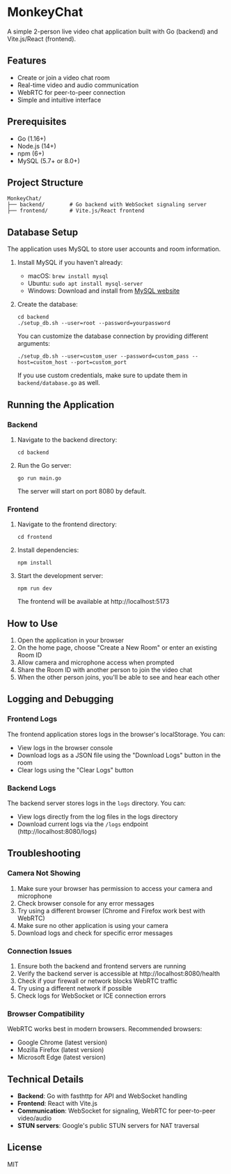 # MonkeyChat

A simple 2-person live video chat application built with Go (backend) and Vite.js/React (frontend).

## Features

- Create or join a video chat room
- Real-time video and audio communication
- WebRTC for peer-to-peer connection
- Simple and intuitive interface

## Prerequisites

- Go (1.16+)
- Node.js (14+)
- npm (6+)
- MySQL (5.7+ or 8.0+)

## Project Structure

```
MonkeyChat/
├── backend/        # Go backend with WebSocket signaling server
├── frontend/       # Vite.js/React frontend
```

## Database Setup

The application uses MySQL to store user accounts and room information.

1. Install MySQL if you haven't already:
   - macOS: `brew install mysql`
   - Ubuntu: `sudo apt install mysql-server`
   - Windows: Download and install from [MySQL website](https://dev.mysql.com/downloads/installer/)

2. Create the database:
   ```
   cd backend
   ./setup_db.sh --user=root --password=yourpassword
   ```
   
   You can customize the database connection by providing different arguments:
   ```
   ./setup_db.sh --user=custom_user --password=custom_pass --host=custom_host --port=custom_port
   ```
   
   If you use custom credentials, make sure to update them in `backend/database.go` as well.

## Running the Application

### Backend

1. Navigate to the backend directory:
   ```
   cd backend
   ```

2. Run the Go server:
   ```
   go run main.go
   ```
   The server will start on port 8080 by default.

### Frontend

1. Navigate to the frontend directory:
   ```
   cd frontend
   ```

2. Install dependencies:
   ```
   npm install
   ```

3. Start the development server:
   ```
   npm run dev
   ```
   The frontend will be available at http://localhost:5173

## How to Use

1. Open the application in your browser
2. On the home page, choose "Create a New Room" or enter an existing Room ID
3. Allow camera and microphone access when prompted
4. Share the Room ID with another person to join the video chat
5. When the other person joins, you'll be able to see and hear each other

## Logging and Debugging

### Frontend Logs
The frontend application stores logs in the browser's localStorage. You can:
- View logs in the browser console
- Download logs as a JSON file using the "Download Logs" button in the room
- Clear logs using the "Clear Logs" button

### Backend Logs
The backend server stores logs in the `logs` directory. You can:
- View logs directly from the log files in the logs directory
- Download current logs via the `/logs` endpoint (http://localhost:8080/logs)

## Troubleshooting

### Camera Not Showing
1. Make sure your browser has permission to access your camera and microphone
2. Check browser console for any error messages
3. Try using a different browser (Chrome and Firefox work best with WebRTC)
4. Make sure no other application is using your camera
5. Download logs and check for specific error messages

### Connection Issues
1. Ensure both the backend and frontend servers are running
2. Verify the backend server is accessible at http://localhost:8080/health
3. Check if your firewall or network blocks WebRTC traffic
4. Try using a different network if possible
5. Check logs for WebSocket or ICE connection errors

### Browser Compatibility
WebRTC works best in modern browsers. Recommended browsers:
- Google Chrome (latest version)
- Mozilla Firefox (latest version)
- Microsoft Edge (latest version)

## Technical Details

- **Backend**: Go with fasthttp for API and WebSocket handling
- **Frontend**: React with Vite.js
- **Communication**: WebSocket for signaling, WebRTC for peer-to-peer video/audio
- **STUN servers**: Google's public STUN servers for NAT traversal

## License

MIT 